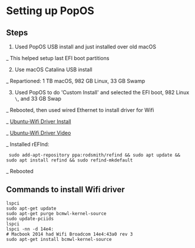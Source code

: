 # Setting up PopOS

## Steps

1. Used PopOS USB install and just installed over old macOS

  _ This helped setup last EFI boot partitions

2. Use macOS Catalina USB install
  
  _ Repartioned: 1 TB macOS, 982 GB Linux, 33 GB Swamp

3. Used PopOS to do 'Custom Install' and selected the EFI boot, 982 Linux `\`, and 33 GB Swap

  _ Rebooted, then used wired Ethernet to install driver for Wifi

  _ [Ubuntu-Wifi Driver Install](https://askubuntu.com/questions/55868/installing-broadcom-wireless-drivers)

  _ [Ubuntu-Wifi Driver Video](https://www.youtube.com/watch?v=kRgKlcm1XPI)

  _ Installed rEFInd: 
  ```
   sudo add-apt-repository ppa:rodsmith/refind && sudo apt update && sudo apt install refind && sudo refind-mkdefault
  ```
  _ Rebooted
  
## Commands to install Wifi driver

```
lspci
sudo apt-get update
sudo apt-get purge bcmwl-kernel-source
sudo update-pciids
lspci
lspci -nn -d 14e4:
# Macbook 2014 had Wifi Broadcom 14e4:43a0 rev 3
sudo apt-get install bcmwl-kernel-source
```

